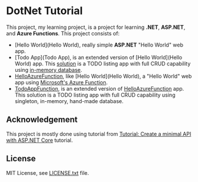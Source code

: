 # DotNet Tutorial
This project, my learning project, is a project for learning **.NET**,
**ASP.NET**, and **Azure Functions**. This project consists of:
- [Hello World](Hello World), really simple **ASP.NET** "Hello World" web app.
- [Todo App](Todo App), is an extended version of [Hello World](Hello World)
app. This [solution](https://learn.microsoft.com/en-us/visualstudio/ide/solutions-and-projects-in-visual-studio?view=vs-2022#solutions)
is a TODO listing app with full CRUD capability using
[in-memory database](https://learn.microsoft.com/en-us/ef/core/providers/in-memory/?tabs=dotnet-core-cli).
- [HelloAzureFunction](HelloAzureFunction), like [Hello World](Hello World),
a "Hello World" web app using
[Microsoft's Azure Function](https://learn.microsoft.com/en-us/azure/azure-functions/functions-develop-vs?tabs=isolated-process).
- [TodoAppFunction](TodoAppFunction), is an extended version of
[HelloAzureFunction](HelloAzureFunction) app. This solution is a TODO listing
app with full CRUD capability using singleton, in-memory, hand-made database.

## Acknowledgement
This project is mostly done using tutorial from
[Tutorial: Create a minimal API with ASP.NET Core](https://learn.microsoft.com/en-us/aspnet/core/tutorials/min-web-api?view=aspnetcore-8.0&tabs=visual-studio) tutorial.

## License
MIT License, see [LICENSE.txt](LICENSE.txt) file.

